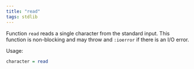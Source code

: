 ```yaml
---
title: "read"
tags: stdlib
---
```


Function `read` reads a single character from the standard input. This function is non-blocking and may throw and `:ioerror` if there is an I/O error.

Usage:

```haskell
character = read
```
